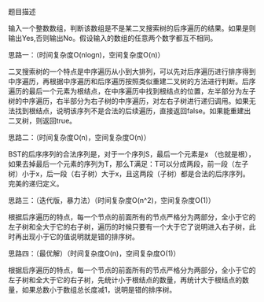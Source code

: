 题目描述

输入一个整数数组，判断该数组是不是某二叉搜索树的后序遍历的结果。如果是则输出Yes,否则输出No。假设输入的数组的任意两个数字都互不相同。

思路一：（时间复杂度O(nlogn)，空间复杂度O(n)）

二叉搜索树的一个特点是中序遍历从小到大排列，可以先对后序遍历进行排序得到中序遍历，再根据中序遍历和后序遍历按照类似重建二叉树的方法进行判断。后序遍历的最后一个元素为根结点，在中序遍历中找到根结点的位置，左半部分为左子树的中序遍历，右半部分为右子树的中序遍历，对左右子树进行递归调用。如果无法找到根结点，说明该序列不是合法的后续遍历，直接返回false。如果能重建出二叉树，则返回true。

思路二：（时间复杂度O(n)，空间复杂度O(n)）

BST的后序序列的合法序列是，对于一个序列S，最后一个元素是x （也就是根），如果去掉最后一个元素的序列为T，那么T满足：T可以分成两段，前一段（左子树）小于x，后一段（右子树）大于x，且这两段（子树）都是合法的后序序列。完美的递归定义。

思路三：（迭代版，暴力法）（时间复杂度O(n^2)，空间复杂度O(1)）

根据后序遍历的特点，每一个节点的前面所有的节点严格分为两部分，全小于它的左子树和全大于它的右子树，遍历的时候只要有一个大于它了说明进入右子树，此时再出现小于它的值说明就是错的排序树。

思路四：（最优解）（时间复杂度O(n)，空间复杂度O(1)）

根据后序遍历的特点，每一个节点的前面所有的节点严格分为两部分，全小于它的左子树和全大于它的右子树，先统计小于根结点的数量，再统计大于根结点的数量，如果总数小于数组总长度减1，说明是错的排序树。
